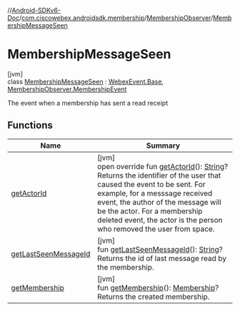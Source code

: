 //[Android-SDKv6-Doc](../../../../index.md)/[com.ciscowebex.androidsdk.membership](../../index.md)/[MembershipObserver](../index.md)/[MembershipMessageSeen](index.md)

# MembershipMessageSeen

[jvm]\
class [MembershipMessageSeen](index.md) : [WebexEvent.Base](../../../com.ciscowebex.androidsdk/-webex-event/-base/index.md), [MembershipObserver.MembershipEvent](../-membership-event/index.md)

The event when a membership has sent a read receipt

## Functions

| Name | Summary |
|---|---|
| [getActorId](../../../com.ciscowebex.androidsdk/-webex-event/-base/get-actor-id.md) | [jvm]<br>open override fun [getActorId](../../../com.ciscowebex.androidsdk/-webex-event/-base/get-actor-id.md)(): [String](https://kotlinlang.org/api/latest/jvm/stdlib/kotlin/-string/index.html)?<br>Returns the identifier of the user that caused the event to be sent. For example, for a messsage received event, the author of the message will be the actor. For a membership deleted event, the actor is the person who removed the user from space. |
| [getLastSeenMessageId](get-last-seen-message-id.md) | [jvm]<br>fun [getLastSeenMessageId](get-last-seen-message-id.md)(): [String](https://kotlinlang.org/api/latest/jvm/stdlib/kotlin/-string/index.html)?<br>Returns the id of last message read by the membership. |
| [getMembership](get-membership.md) | [jvm]<br>fun [getMembership](get-membership.md)(): [Membership](../../-membership/index.md)?<br>Returns the created membership. |
